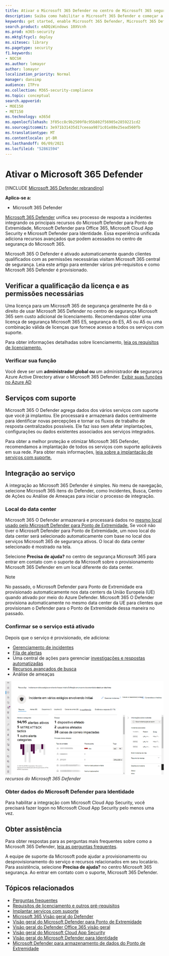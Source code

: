 ```yaml
---
title: Ativar o Microsoft 365 Defender no centro de Microsoft 365 segurança
description: Saiba como habilitar o Microsoft 365 Defender e começar a integrar seu incidente e resposta de segurança.
keywords: get started, enable Microsoft 365 Defender, Microsoft 365 Defender, M365, security, data location, required permissions, license eligibility, settings page
search.product: eADQiWindows 10XVcnh
ms.prod: m365-security
ms.mktglfcycl: deploy
ms.sitesec: library
ms.pagetype: security
f1.keywords:
- NOCSH
ms.author: lomayor
author: lomayor
localization_priority: Normal
manager: dansimp
audience: ITPro
ms.collection: M365-security-compliance
ms.topic: conceptual
search.appverid:
- MOE150
- MET150
ms.technology: m365d
ms.openlocfilehash: 3f05cc8c9b2509f8c95b802f56905e2859221cd2
ms.sourcegitcommit: 3e971b31435d17ceeaa9871c01e88e25ead560fb
ms.translationtype: MT
ms.contentlocale: pt-BR
ms.lasthandoff: 06/09/2021
ms.locfileid: "52861594"
---
```

# <a name="turn-on-microsoft-365-defender"></a>Ativar o Microsoft 365 Defender

[!INCLUDE [Microsoft 365 Defender rebranding](../includes/microsoft-defender.md)]


**Aplica-se a:**
- Microsoft 365 Defender

[Microsoft 365 Defender](microsoft-365-defender.md) unifica seu processo de resposta a incidentes integrando os principais recursos do Microsoft Defender para Ponto de Extremidade, Microsoft Defender para Office 365, Microsoft Cloud App Security e Microsoft Defender para Identidade. Essa experiência unificada adiciona recursos avançados que podem acessados no centro de segurança do Microsoft 365.

Microsoft 365 O Defender é ativado automaticamente quando clientes qualificados com as permissões necessárias visitam Microsoft 365 central de segurança. Leia este artigo para entender vários pré-requisitos e como Microsoft 365 Defender é provisionado.

## <a name="check-license-eligibility-and-required-permissions"></a>Verificar a qualificação da licença e as permissões necessárias

Uma licença para um Microsoft 365 de segurança geralmente lhe dá o direito de usar Microsoft 365 Defender no centro de segurança Microsoft 365 sem custo adicional de licenciamento. Recomendamos obter uma licença de segurança Microsoft 365 E5, segurança do E5, A5 ou A5 ou uma combinação válida de licenças que fornece acesso a todos os serviços com suporte.

Para obter informações detalhadas sobre licenciamento, [leia os requisitos de licenciamento.](prerequisites.md#licensing-requirements)

### <a name="check-your-role"></a>Verificar sua função

Você deve ser um **administrador global ou** um administrador **de** segurança Azure Active Directory ativar o Microsoft 365 Defender. [Exibir suas funções no Azure AD](/azure/active-directory/users-groups-roles/directory-manage-roles-portal)

## <a name="supported-services"></a>Serviços com suporte

Microsoft 365 O Defender agrega dados dos vários serviços com suporte que você já implantou. Ele processará e armazenará dados centralmente para identificar novas percepções e tornar os fluxos de trabalho de resposta centralizados possíveis. Ele faz isso sem afetar implantações, configurações ou dados existentes associados aos serviços integrados.

Para obter a melhor proteção e otimizar Microsoft 365 Defender, recomendamos a implantação de todos os serviços com suporte aplicáveis em sua rede. Para obter mais informações, [leia sobre a implantação de serviços com suporte.](deploy-supported-services.md)

## <a name="onboard-to-the-service"></a>Integração ao serviço
A integração ao Microsoft 365 Defender é simples. No menu de navegação, selecione Microsoft 365 itens do Defender, como Incidentes, Busca, Centro de Ações ou Análise de Ameaças para iniciar o processo de integração. 

### <a name="data-center-location"></a>Local do data center

Microsoft 365 O Defender armazenará e processará dados no [mesmo local usado pelo Microsoft Defender para Ponto de Extremidade.](/windows/security/threat-protection/microsoft-defender-atp/data-storage-privacy) Se você não tiver o Microsoft Defender para Ponto de Extremidade, um novo local do data center será selecionado automaticamente com base no local dos serviços Microsoft 365 de segurança ativos. O local do data center selecionado é mostrado na tela.

Selecione **Precisa de ajuda?** no centro de segurança Microsoft 365 para entrar em contato com o suporte da Microsoft sobre o provisionamento Microsoft 365 Defender em um local diferente do data center.

> [!NOTE]
> No passado, o Microsoft Defender para Ponto de Extremidade era provisionado automaticamente nos data centers da União Europeia (UE) quando ativado por meio do Azure Defender. Microsoft 365 O Defender provisiona automaticamente no mesmo data center da UE para clientes que provisionam o Defender para o Ponto de Extremidade dessa maneira no passado.

### <a name="confirm-that-the-service-is-on"></a>Confirmar se o serviço está ativado

Depois que o serviço é provisionado, ele adiciona:

- [Gerenciamento de incidentes](incidents-overview.md)
- [Fila de alertas](investigate-alerts.md)
- Uma central de ações para gerenciar [investigações e respostas automatizadas](m365d-autoir.md)
- [Recursos avançados de busca](advanced-hunting-overview.md)
- Análise de ameaças

![Imagem do painel Microsoft 365 de navegação do centro de segurança com recursos do Microsoft 365 Defender Microsoft 365 central de segurança com gerenciamento de incidentes e outros ](../../media/overview-incident.png)
 *recursos do Microsoft 365 Defender*

### <a name="getting-microsoft-defender-for-identity-data"></a>Obter dados do Microsoft Defender para Identidade 
Para habilitar a integração com Microsoft Cloud App Security, você precisará fazer logon no Microsoft Cloud App Security pelo menos uma vez.

## <a name="get-assistance"></a>Obter assistência

Para obter respostas para as perguntas mais frequentes sobre como a Microsoft 365 Defender, [leia as perguntas frequentes](m365d-enable-faq.md).

A equipe de suporte da Microsoft pode ajudar a provisionamento ou desprovisionamento do serviço e recursos relacionados em seu locatário. Para assistência, selecione **Precisa de ajuda?** no centro Microsoft 365 segurança. Ao entrar em contato com o suporte, Microsoft 365 Defender.

## <a name="related-topics"></a>Tópicos relacionados

- [Perguntas frequentes](m365d-enable-faq.md)
- [Requisitos de licenciamento e outros pré-requisitos](prerequisites.md)
- [Implantar serviços com suporte](deploy-supported-services.md)
- [Microsoft 365 Visão geral do Defender](microsoft-365-defender.md)
- [Visão geral do Microsoft Defender para Ponto de Extremidade](../defender-endpoint/microsoft-defender-endpoint.md)
- [Visão geral do Defender Office 365 visão geral](../office-365-security/defender-for-office-365.md)
- [Visão geral do Microsoft Cloud App Security](/cloud-app-security/what-is-cloud-app-security)
- [Visão geral do Microsoft Defender para Identidade](/azure-advanced-threat-protection/what-is-atp)
- [Microsoft Defender para armazenamento de dados do Ponto de Extremidade](../defender-endpoint/data-storage-privacy.md)
